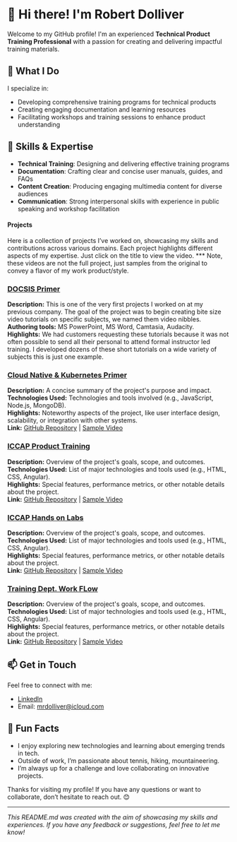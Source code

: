

# 👋 Hi there! I'm Robert Dolliver

Welcome to my GitHub profile! I'm an experienced **Technical Product Training Professional** with a passion for creating and delivering impactful training materials. 

## 🚀 What I Do

I specialize in:
- Developing comprehensive training programs for technical products
- Creating engaging documentation and learning resources
- Facilitating workshops and training sessions to enhance product understanding

## 🔧 Skills & Expertise

- **Technical Training**: Designing and delivering effective training programs
- **Documentation**: Crafting clear and concise user manuals, guides, and FAQs
- **Content Creation**: Producing engaging multimedia content for diverse audiences
- **Communication**: Strong interpersonal skills with experience in public speaking and workshop facilitation

#### Projects

Here is a collection of projects I’ve worked on, showcasing my skills and contributions across various domains. Each project highlights different aspects of my expertise. Just click on the title to view the video. *** Note, these videos are not the full project, just samples from the original to convey a flavor of my work product/style. 

### [DOCSIS Primer](https://github.com/mrdolliver/mrdolliver/blob/main/test_video.mp4)
**Description:** This is one of the very first projects I worked on at my previous company. The goal of the project was to begin creating bite size video tutorials on specific subjects, we named them video nibbles.  
**Authoring tools:** MS PowerPoint, MS Word, Camtasia, Audacity.  
**Highlights:** We had customers requesting these tutorials because it was not often possible to send all their personal to attend formal instructor led training. I developed dozens of these short tutorials on a wide variety of subjects this is just one example.  
  

### [Cloud Native & Kubernetes Primer](link-to-project)
**Description:** A concise summary of the project's purpose and impact.  
**Technologies Used:** Technologies and tools involved (e.g., JavaScript, Node.js, MongoDB).  
**Highlights:** Noteworthy aspects of the project, like user interface design, scalability, or integration with other systems.  
**Link:** [GitHub Repository](link-to-repository) | [Sample Video](link-to-video)

### [ICCAP Product Training](link-to-project)
**Description:** Overview of the project's goals, scope, and outcomes.  
**Technologies Used:** List of major technologies and tools used (e.g., HTML, CSS, Angular).  
**Highlights:** Special features, performance metrics, or other notable details about the project.  
**Link:** [GitHub Repository](link-to-repository) | [Sample Video](link-to-video)

### [ICCAP Hands on Labs](link-to-project)
**Description:** Overview of the project's goals, scope, and outcomes.  
**Technologies Used:** List of major technologies and tools used (e.g., HTML, CSS, Angular).  
**Highlights:** Special features, performance metrics, or other notable details about the project.  
**Link:** [GitHub Repository](link-to-repository) | [Sample Video](link-to-video)
 
### [Training Dept. Work FLow](link-to-project)
**Description:** Overview of the project's goals, scope, and outcomes.  
**Technologies Used:** List of major technologies and tools used (e.g., HTML, CSS, Angular).  
**Highlights:** Special features, performance metrics, or other notable details about the project.  
**Link:** [GitHub Repository](link-to-repository) | [Sample Video](link-to-video)
## 📫 Get in Touch

Feel free to connect with me:

- [LinkedIn](https://github.com/mrdolliver/mrdolliver/tree/main) 
- Email: [mrdolliver@icloud.com](mailto:your.mrdolliver@icloud.com)

## 🎨 Fun Facts

- I enjoy exploring new technologies and learning about emerging trends in tech.
- Outside of work, I’m passionate about tennis, hiking, mountaineering.
- I’m always up for a challenge and love collaborating on innovative projects.

Thanks for visiting my profile! If you have any questions or want to collaborate, don’t hesitate to reach out. 😊

---

*This README.md was created with the aim of showcasing my skills and experiences. If you have any feedback or suggestions, feel free to let me know!*

